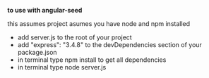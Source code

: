 **to use with angular-seed**

this assumes project asumes you have node and npm installed

- add server.js to the root of your project
- add "express": "3.4.8" to the devDependencies section of your package.json
- in terminal type npm install to get all dependencies
- in terminal type node server.js